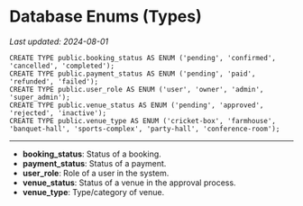 # Database Enums (Types)

_Last updated: 2024-08-01_

```
CREATE TYPE public.booking_status AS ENUM ('pending', 'confirmed', 'cancelled', 'completed');
CREATE TYPE public.payment_status AS ENUM ('pending', 'paid', 'refunded', 'failed');
CREATE TYPE public.user_role AS ENUM ('user', 'owner', 'admin', 'super_admin');
CREATE TYPE public.venue_status AS ENUM ('pending', 'approved', 'rejected', 'inactive');
CREATE TYPE public.venue_type AS ENUM ('cricket-box', 'farmhouse', 'banquet-hall', 'sports-complex', 'party-hall', 'conference-room');
```

---

- **booking_status**: Status of a booking.
- **payment_status**: Status of a payment.
- **user_role**: Role of a user in the system.
- **venue_status**: Status of a venue in the approval process.
- **venue_type**: Type/category of venue. 